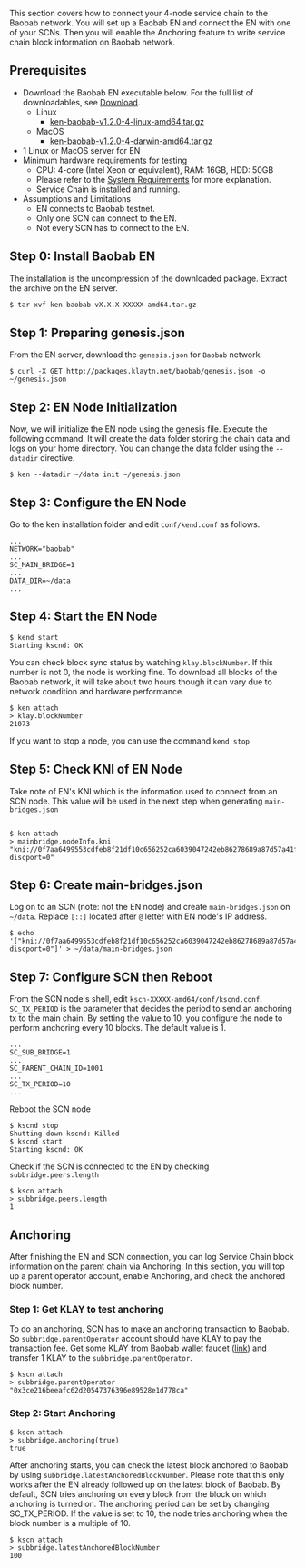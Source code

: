 This section covers how to connect your 4-node service chain to the Baobab network.
You will set up a Baobab EN and connect the EN with one of your SCNs. Then you will enable the Anchoring feature to write service chain block information on Baobab network.

## Prerequisites <a id="prerequisites"></a>
 - Download the Baobab EN executable below. For the full list of downloadables, see [Download](../../download/README.md).
   - Linux
      - [ken-baobab-v1.2.0-4-linux-amd64.tar.gz](http://packages.klaytn.net/klaytn/v1.2.0/ken-baobab-v1.2.0-4-linux-amd64.tar.gz)
   - MacOS
      - [ken-baobab-v1.2.0-4-darwin-amd64.tar.gz](http://packages.klaytn.net/klaytn/v1.2.0/ken-baobab-v1.2.0-4-darwin-amd64.tar.gz)
 - 1 Linux or MacOS server for EN
 - Minimum hardware requirements for testing
   - CPU: 4-core (Intel Xeon or equivalent), RAM: 16GB, HDD: 50GB
   - Please refer to the [System Requirements](../references/system-requirements.md) for more explanation.
   - Service Chain is installed and running.
 - Assumptions and Limitations
   - EN connects to Baobab testnet.
   - Only one SCN can connect to the EN.
   - Not every SCN has to connect to the EN.

## Step 0: Install Baobab EN <a id="install-baobab-en"></a>
The installation is the uncompression of the downloaded package. Extract the archive on the EN server.

```bash
$ tar xvf ken-baobab-vX.X.X-XXXXX-amd64.tar.gz
```

## Step 1: Preparing genesis.json <a id="step-1-preparing-genesis-json"></a>
From the EN server, download the `genesis.json` for `Baobab` network.
```
$ curl -X GET http://packages.klaytn.net/baobab/genesis.json -o ~/genesis.json
```

## Step 2: EN Node Initialization <a id="step-2-en-node-initialization"></a>
Now, we will initialize the EN node using the genesis file. Execute the following command.
It will create the data folder storing the chain data and logs on your home directory.
You can change the data folder using the `--datadir` directive.

```
$ ken --datadir ~/data init ~/genesis.json
```

## Step 3: Configure the EN Node <a id="step-3-configure-the-en-node"></a>
Go to the ken installation folder and edit `conf/kend.conf` as follows.

```
...
NETWORK="baobab"
...
SC_MAIN_BRIDGE=1
...
DATA_DIR=~/data
...
```

## Step 4: Start the EN Node <a id="step-4-start-the-en-node"></a>
```
$ kend start
Starting kscnd: OK
```
You can check block sync status by watching `klay.blockNumber`. If this number is not 0, the node is working fine. To download all blocks of the Baobab network, it will take about two hours though it can vary due to network condition and hardware performance.
```
$ ken attach 
> klay.blockNumber
21073
```
If you want to stop a node, you can use the command `kend stop`

## Step 5: Check KNI of EN Node <a id="step-5-check-kni-of-en-node"></a>
Take note of EN's KNI which is the information used to connect from an SCN node. This value will be used in the next step when generating `main-bridges.json`
```

$ ken attach
> mainbridge.nodeInfo.kni
"kni://0f7aa6499553cdfeb8f21df10c656252ca6039047242eb86278689a87d57a41f9f004720180d1921e9f7632a4c6476f1775a2c381568d8e8c3c9c4a8cfe25bae@[::]:50505?discport=0"
```

## Step 6: Create main-bridges.json <a id="step-6-create-main-bridges-json"></a>
Log on to an SCN (note: not the EN node) and create `main-bridges.json` on `~/data`. Replace `[::]` located after `@` letter with EN node's IP address.
```
$ echo '["kni://0f7aa6499553cdfeb8f21df10c656252ca6039047242eb86278689a87d57a41f9f004720180d1921e9f7632a4c6476f1775a2c381568d8e8c3c9c4a8cfe25bae@192.168.0.5:50505?discport=0"]' > ~/data/main-bridges.json
```

## Step 7: Configure SCN then Reboot <a id="step-7-configure-scn-then-reboot"></a>
From the SCN node's shell, edit `kscn-XXXXX-amd64/conf/kscnd.conf`.
`SC_TX_PERIOD` is the parameter that decides the period to send an anchoring tx to the main chain. By setting the value to 10, you configure the node to perform anchoring every 10 blocks. The default value is 1.
```
...
SC_SUB_BRIDGE=1
...
SC_PARENT_CHAIN_ID=1001
...
SC_TX_PERIOD=10
...
```

Reboot the SCN node
```
$ kscnd stop
Shutting down kscnd: Killed
$ kscnd start
Starting kscnd: OK
```

Check if the SCN is connected to the EN by checking `subbridge.peers.length`
```
$ kscn attach
> subbridge.peers.length
1
```

## Anchoring  <a id="anchoring"></a>
After finishing the EN and SCN connection, you can log Service Chain block information on the parent chain via Anchoring.
In this section, you will top up a parent operator account, enable Anchoring, and check the anchored block number.

### Step 1: Get KLAY to test anchoring <a id="step-1-get-klay-to-test-anchoring"></a>
To do an anchoring, SCN has to make an anchoring transaction to Baobab. So `subbridge.parentOperator` account should have KLAY to pay the transaction fee. Get some KLAY from Baobab wallet faucet ([link](https://baobab.wallet.klaytn.com/)) and transfer 1 KLAY to the `subbridge.parentOperator`.
```
$ kscn attach
> subbridge.parentOperator
"0x3ce216beeafc62d20547376396e89528e1d778ca"
```

### Step 2: Start Anchoring <a id="step-2-start-anchoring"></a>
```
$ kscn attach
> subbridge.anchoring(true)
true
```
After anchoring starts, you can check the latest block anchored to Baobab by using `subbridge.latestAnchoredBlockNumber`. Please note that this only works after the EN already followed up on the latest block of Baobab. By default, SCN tries anchoring on every block from the block on which anchoring is turned on. The anchoring period can be set by changing SC_TX_PERIOD. If the value is set to 10, the node tries anchoring when the block number is a multiple of 10.
```
$ kscn attach
> subbridge.latestAnchoredBlockNumber
100
```
